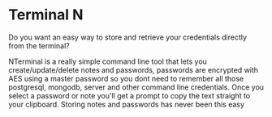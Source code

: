 <h1>Terminal N</h1>

<p>Do you want an easy way to store and retrieve your credentials directly from the terminal?</p>
<p>NTerminal is a really simple command line tool that lets you create/update/delete notes and passwords, passwords are encrypted with AES using a master password so you dont need to remember all those postgresql, mongodb, server and other command line credentials. Once you select a password or note you'll get a prompt to copy the text straight to your clipboard. Storing notes and passwords has never been this easy</p>
